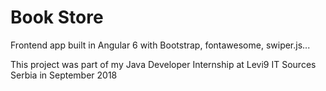 # Book Store
Frontend app built in Angular 6 with Bootstrap, fontawesome, swiper.js...

This project was part of my Java Developer Internship at Levi9 IT Sources Serbia in September 2018
